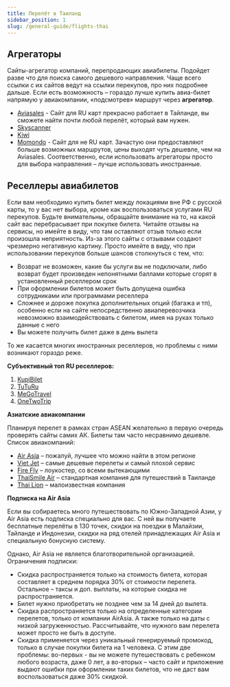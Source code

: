```yaml
---
title: Перелёт в Таиланд
sidebar_position: 1
slug: /general-guide/flights-thai
---
```


## Агрегаторы

Сайты-агрегатор компаний, перепродающих авиабилеты. Подойдет разве что для поиска самого дешевого направления. Чаще всего ссылки с их сайтов ведут на ссылки перекупов, про них подробнее дальше. Если есть возможность – гораздо лучше купить авиа-билет напрямую у авиакомпании, «подсмотрев» маршрут через **агрегатор**.
- [Aviasales](https://www.aviasales.ru/) - Сайт для RU карт прекрасно работает в Тайланде, вы сможете найти почти любой перелёт, который вам нужен.
- [Skyscanner](https://www.skyscanner.co.th/?previousCultureSource=GEO_LOCATION&redirectedFrom=www.skyscanner.net)
- [Kiwi](https://www.kiwi.com/en/)
- [Momondo](https://www.momondo.com/) - Сайт для не RU карт. Зачастую они предоставляют больше возможных маршрутов, цены выходят чуть дешевле, чем на Aviasales. Соответственно, если использовать агрегаторы просто для выбора направления – лучше использовать иностранные.


## Реселлеры авиабилетов

Если вам необходимо купить билет между локациями вне РФ с русской карты, то у вас нет выбора, кроме как воспользоваться услугами RU перекупов. Будьте внимательны, обращайте внимание на то, на какой сайт вас перебрасывает при покупке билета. Читайте отзывы на сервисы, но имейте в виду, что там оставляют отзыв только если произошла неприятность. Из-за этого сайты с отзывами создают чрезмерно негативную картину. Просто имейте в виду, что при использовании перекупов больше шансов столкнуться с тем, что:

- Возврат не возможен, какие бы услуги вы не подключали, либо возврат будет произведен непонятными баллами которые сгорят в установленный реселлером срок
- При оформлении билетов может быть допущена ошибка сотрудниками или программами реселлера
- Сложнее и дороже покупка дополнительных опций (багажа и тп), особенно если на сайте непосредственно авиаперевозчика невозможно взаимодействовать с билетом, имея на руках только данные с него
- Вы можете получить билет даже в день вылета

То же касается многих иностранных реселлеров, но проблемы с ними возникают гораздо реже.

**Субъективный топ RU реселлеров:**

1.	[KupiBilet](https://irecommend.ru/content/sait-kupibiletru?new=1 )
2.	[TuTuRu](https://irecommend.ru/content/tuturu-avia-i-zhd-bilety?new=1)
3.	[MeGoTravel](https://irecommend.ru/content/megotravel-1 )
4.	[OneTwoTrip](https://irecommend.ru/content/onetwotripcom-bilety-lain?new=1 )

**Азиатские авиакомпании**

Планируя перелет в рамках стран ASEAN желательно в первую очередь проверять сайты самих АК. Билеты там часто несравнимо дешевле. Список авиакомпаний:

-	[Air Asia](https://www.airasia.com/aa/campaign/en/gb/superplus.html) – пожалуй, лучшее что можно найти в этом регионе
-	[Viet Jet](https://www.vietjetair.com/th) – самые дешевые перелеты и самый плохой сервис
-	[Fire Fly](https://www.fireflyz.com.my/) – лоукостер, со всеми вытекающими
-	[ThaiSmile Air](https://www.thaismileair.com/) – стандартная компания для путешествий в Таиланде
-	[Thai Lion](https://lionairthai.com/en/) – малоизвестная компания

**Подписка на Air Asia**

Если вы собираетесь много путешествовать по Южно-Западной Азии, у Air Asia есть подписка специально для вас. С ней вы получаете бесплатные перелёты в 130 точек, скидки на поездки в Малайзии, Тайланде и Индонезии, скидки на ряд отелей принадлежащих Air Asia и специальную бонусную систему.

Однако, Air Asia не является благотворительной организацией. Ограничения подписки:

- Скидка распространяется только на стоимость билета, которая составляет в среднем порядка 30% от стоимости перелета. Остальное – таксы и доп. выплаты, на которые скидка не распространяется.
- Билет нужно приобретать не позднее чем за 14 дней до вылета.
- Скидка распространяется только на определенные категории перелетов, только от компании AirAsia. А также только на даты с низкой загруженностью. Рассчитывайте, что нужного вам перелета может просто не быть в доступе.
- Скидка применяется через уникальный генерируемый промокод, только в случае покупки билета на 1 человека. С этим две проблемы: во-первых - вы не можете путешествовать с ребенком любого возраста, даже 0 лет, а во-вторых – часто сайт и приложение выдают ошибки при оформлении таких билетов, что не даст вам воспользоваться даже 30% скидкой.

